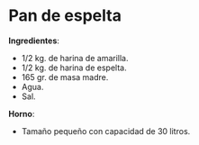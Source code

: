 # Pan de espelta

**Ingredientes**:
* 1/2 kg. de harina de amarilla.
* 1/2 kg. de harina de espelta.
* 165 gr. de masa madre.
* Agua.
* Sal.

**Horno**:
* Tamaño pequeño con capacidad de 30 litros.

